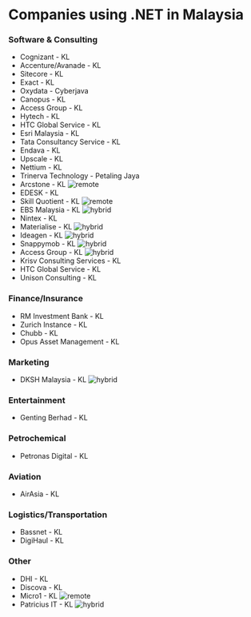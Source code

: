 # Companies using .NET in Malaysia

### Software & Consulting
- Cognizant - KL
- Accenture/Avanade - KL
- Sitecore - KL
- Exact - KL
- Oxydata - Cyberjava
- Canopus - KL
- Access Group - KL
- Hytech - KL
- HTC Global Service - KL
- Esri Malaysia - KL
- Tata Consultancy Service - KL
- Endava - KL
- Upscale - KL
- Nettium - KL
- Trinerva Technology - Petaling Jaya
- Arcstone - KL ![remote](https://img.shields.io/badge/remote-2d6cbe.svg)
- EDESK - KL
- Skill Quotient - KL  ![remote](https://img.shields.io/badge/remote-2d6cbe.svg)
- EBS Malaysia - KL ![hybrid](https://img.shields.io/badge/hybrid-2d6c00.svg)
- Nintex - KL
- Materialise - KL ![hybrid](https://img.shields.io/badge/hybrid-2d6c00.svg)
- Ideagen - KL ![hybrid](https://img.shields.io/badge/hybrid-2d6c00.svg)
- Snappymob - KL ![hybrid](https://img.shields.io/badge/hybrid-2d6c00.svg)
- Access Group - KL ![hybrid](https://img.shields.io/badge/hybrid-2d6c00.svg)
- Krisv Consulting Services - KL 
- HTC Global Service - KL
- Unison Consulting - KL

### Finance/Insurance
- RM Investment Bank - KL
- Zurich Instance - KL
- Chubb - KL
- Opus Asset Management - KL

### Marketing
- DKSH Malaysia - KL ![hybrid](https://img.shields.io/badge/hybrid-2d6c00.svg)

### Entertainment
- Genting Berhad - KL
  
### Petrochemical
- Petronas Digital - KL

### Aviation
- AirAsia - KL

### Logistics/Transportation
- Bassnet - KL
- DigiHaul - KL

### Other
- DHI - KL
- Discova - KL
- Micro1 - KL ![remote](https://img.shields.io/badge/remote-2d6cbe.svg)
- Patricius IT - KL ![hybrid](https://img.shields.io/badge/hybrid-2d6c00.svg)

